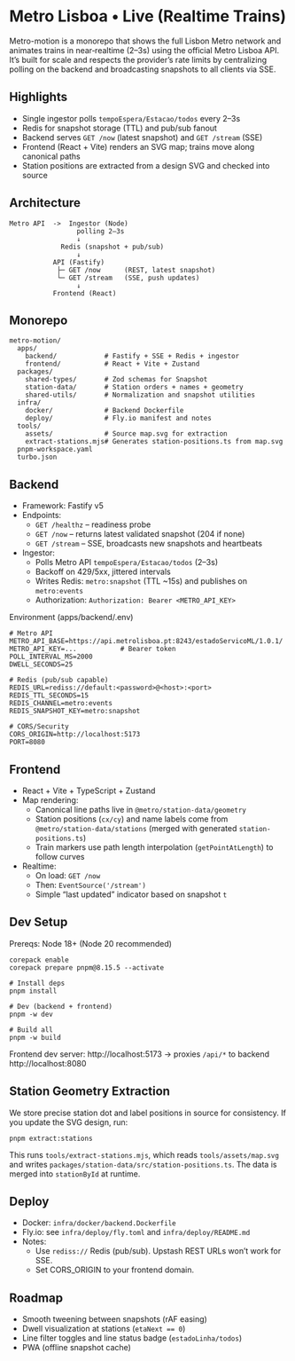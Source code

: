 # Metro Lisboa • Live (Realtime Trains)

Metro-motion is a monorepo that shows the full Lisbon Metro network and animates trains in near‑realtime (2–3s) using the official Metro Lisboa API. It’s built for scale and respects the provider’s rate limits by centralizing polling on the backend and broadcasting snapshots to all clients via SSE.

## Highlights

- Single ingestor polls `tempoEspera/Estacao/todos` every 2–3s
- Redis for snapshot storage (TTL) and pub/sub fanout
- Backend serves `GET /now` (latest snapshot) and `GET /stream` (SSE)
- Frontend (React + Vite) renders an SVG map; trains move along canonical paths
- Station positions are extracted from a design SVG and checked into source

## Architecture

```
Metro API  ->  Ingestor (Node)
                 polling 2–3s
                 ↓
             Redis (snapshot + pub/sub)
                 ↓
           API (Fastify)
            ├─ GET /now      (REST, latest snapshot)
            └─ GET /stream   (SSE, push updates)
                 ↓
           Frontend (React)
```

## Monorepo

```
metro-motion/
  apps/
    backend/            # Fastify + SSE + Redis + ingestor
    frontend/           # React + Vite + Zustand
  packages/
    shared-types/       # Zod schemas for Snapshot
    station-data/       # Station orders + names + geometry
    shared-utils/       # Normalization and snapshot utilities
  infra/
    docker/             # Backend Dockerfile
    deploy/             # Fly.io manifest and notes
  tools/
    assets/             # Source map.svg for extraction
    extract-stations.mjs# Generates station-positions.ts from map.svg
  pnpm-workspace.yaml
  turbo.json
```

## Backend

- Framework: Fastify v5
- Endpoints:
  - `GET /healthz` – readiness probe
  - `GET /now` – returns latest validated snapshot (204 if none)
  - `GET /stream` – SSE, broadcasts new snapshots and heartbeats
- Ingestor:
  - Polls Metro API `tempoEspera/Estacao/todos` (2–3s)
  - Backoff on 429/5xx, jittered intervals
  - Writes Redis: `metro:snapshot` (TTL ~15s) and publishes on `metro:events`
  - Authorization: `Authorization: Bearer <METRO_API_KEY>`

Environment (apps/backend/.env)

```
# Metro API
METRO_API_BASE=https://api.metrolisboa.pt:8243/estadoServicoML/1.0.1/
METRO_API_KEY=...           # Bearer token
POLL_INTERVAL_MS=2000
DWELL_SECONDS=25

# Redis (pub/sub capable)
REDIS_URL=rediss://default:<password>@<host>:<port>
REDIS_TTL_SECONDS=15
REDIS_CHANNEL=metro:events
REDIS_SNAPSHOT_KEY=metro:snapshot

# CORS/Security
CORS_ORIGIN=http://localhost:5173
PORT=8080
```

## Frontend

- React + Vite + TypeScript + Zustand
- Map rendering:
  - Canonical line paths live in `@metro/station-data/geometry`
  - Station positions (`cx/cy`) and name labels come from `@metro/station-data/stations` (merged with generated `station-positions.ts`)
  - Train markers use path length interpolation (`getPointAtLength`) to follow curves
- Realtime:
  - On load: `GET /now`
  - Then: `EventSource('/stream')`
  - Simple “last updated” indicator based on snapshot `t`

## Dev Setup

Prereqs: Node 18+ (Node 20 recommended)

```
corepack enable
corepack prepare pnpm@8.15.5 --activate

# Install deps
pnpm install

# Dev (backend + frontend)
pnpm -w dev

# Build all
pnpm -w build
```

Frontend dev server: http://localhost:5173  → proxies `/api/*` to backend http://localhost:8080

## Station Geometry Extraction

We store precise station dot and label positions in source for consistency. If you update the SVG design, run:

```
pnpm extract:stations
```

This runs `tools/extract-stations.mjs`, which reads `tools/assets/map.svg` and writes `packages/station-data/src/station-positions.ts`. The data is merged into `stationById` at runtime.

## Deploy

- Docker: `infra/docker/backend.Dockerfile`
- Fly.io: see `infra/deploy/fly.toml` and `infra/deploy/README.md`
- Notes:
  - Use `rediss://` Redis (pub/sub). Upstash REST URLs won’t work for SSE.
  - Set CORS_ORIGIN to your frontend domain.

## Roadmap

- Smooth tweening between snapshots (rAF easing)
- Dwell visualization at stations (`etaNext == 0`)
- Line filter toggles and line status badge (`estadoLinha/todos`)
- PWA (offline snapshot cache)
